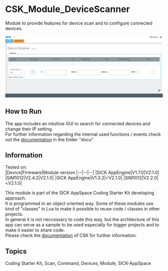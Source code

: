 # CSK_Module_DeviceScanner

Module to provide features for device scan and to configure connected devices.  

![](./docu/media/UI_Screenshot.png)

## How to Run

The app includes an intuitive GUI to search for connected devices and change their IP setting.  
For further information regarding the internal used functions / events check out the [documentation](https://raw.githack.com/SICKAppSpaceCodingStarterKit/CSK_Module_DeviceScanner/main/docu/CSK_Module_DeviceScanner.html) in the folder "docu".

## Information

Tested on:  
|Device|Firmware|Module version
|--|--|--|
|SICK AppEngine|V1.7.0|V2.1.0|
|SIM1012|V2.4.2|V2.1.0|
|SICK AppEngine|V1.3.2|<V2.1.0|
|SIM1012|V2.2.0|<V2.1.0|

This module is part of the SICK AppSpace Coding Starter Kit developing approach.  
It is programmed in an object oriented way. Some of these modules use kind of "classes" in Lua to make it possible to reuse code / classes in other projects.  
In general it is not neccessary to code this way, but the architecture of this app can serve as a sample to be used especially for bigger projects and to make it easier to share code.  
Please check the [documentation](https://github.com/SICKAppSpaceCodingStarterKit/.github/blob/main/docu/SICKAppSpaceCodingStarterKit_Documentation.md) of CSK for further information.  

## Topics

Coding Starter Kit, Scan, Command, Devices, Module, SICK-AppSpace
